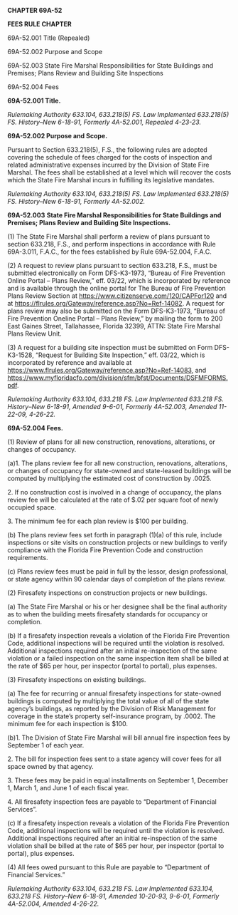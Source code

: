﻿**CHAPTER 69A-52**

**FEES RULE CHAPTER**

69A-52.001 	Title (Repealed)

69A-52.002 	Purpose and Scope

69A-52.003 	State Fire Marshal Responsibilities for State Buildings and Premises; Plans Review and Building Site Inspections

69A-52.004 	Fees

**69A-52.001 Title.**

*Rulemaking Authority 633.104, 633.218(5) FS. Law Implemented 633.218(5) FS. History–New 6-18-91, Formerly 4A-52.001, Repealed 4-23-23.*

**69A-52.002 Purpose and Scope.**

Pursuant to Section 633.218(5), F.S., the following rules are adopted covering the schedule of fees charged for the costs of inspection and related administrative expenses incurred by the Division of State Fire Marshal. The fees shall be established at a level which will recover the costs which the State Fire Marshal incurs in fulfilling its legislative mandates.

*Rulemaking Authority 633.104, 633.218(5) FS. Law Implemented 633.218(5) FS. History–New 6-18-91, Formerly 4A-52.002.*

**69A-52.003** **State Fire Marshal Responsibilities for State Buildings and Premises; Plans Review and Building Site Inspections.**

(1) The State Fire Marshal shall perform a review of plans pursuant to section 633.218, F.S., and perform inspections in accordance with Rule 69A-3.011, F.A.C., for the fees established by Rule 69A-52.004, F.A.C.

(2) A request to review plans pursuant to section 633.218, F.S., must be submitted electronically on Form DFS-K3-1973, “Bureau of Fire Prevention Online Portal – Plans Review,” eff. 03/22, which is incorporated by reference and is available through the online portal for The Bureau of Fire Prevention Plans Review Section at https://www.citizenserve.com/120/CAPFor120 and at <https://flrules.org/Gateway/reference.asp?No=Ref-14082>. A request for plans review may also be submitted on the Form DFS-K3-1973, “Bureau of Fire Prevention Oneline Portal – Plans Review,” by mailing the form to 200 East Gaines Street, Tallahassee, Florida 32399, ATTN: State Fire Marshal Plans Review Unit.

(3) A request for a building site inspection must be submitted on Form DFS-K3-1528, “Request for Building Site Inspection,” eff. 03/22, which is incorporated by reference and available at <https://www.flrules.org/Gateway/reference.asp?No=Ref-14083>, and https://www.myfloridacfo.com/division/sfm/bfst/Documents/DSFMFORMS.pdf.

*Rulemaking Authority 633.104, 633.218 FS. Law Implemented 633.218 FS. History–New 6-18-91, Amended 9-6-01, Formerly 4A-52.003, Amended 11-22-09, 4-26-22.*

**69A-52.004 Fees.**

(1) Review of plans for all new construction, renovations, alterations, or changes of occupancy.

(a)1. The plans review fee for all new construction, renovations, alterations, or changes of occupancy for state-owned and state-leased buildings will be computed by multiplying the estimated cost of construction by .0025.

2\. If no construction cost is involved in a change of occupancy, the plans review fee will be calculated at the rate of $.02 per square foot of newly occupied space.

3\. The minimum fee for each plan review is $100 per building.

(b) The plans review fees set forth in paragraph (1)(a) of this rule, include inspections or site visits on construction projects or new buildings to verify compliance with the Florida Fire Prevention Code and construction requirements.

(c) Plans review fees must be paid in full by the lessor, design professional, or state agency within 90 calendar days of completion of the plans review. 

(2) Firesafety inspections on construction projects or new buildings.

(a) The State Fire Marshal or his or her designee shall be the final authority as to when the building meets firesafety standards for occupancy or completion.

(b) If a firesafety inspection reveals a violation of the Florida Fire Prevention Code, additional inspections will be required until the violation is resolved. Additional inspections required after an initial re-inspection of the same violation or a failed inspection on the same inspection item shall be billed at the rate of $65 per hour, per inspector (portal to portal), plus expenses.

(3) Firesafety inspections on existing buildings.

(a) The fee for recurring or annual firesafety inspections for state-owned buildings is computed by multiplying the total value of all of the state agency’s buildings, as reported by the Division of Risk Management for coverage in the state’s property self-insurance program, by .0002. The minimum fee for each inspection is $100.

(b)1. The Division of State Fire Marshal will bill annual fire inspection fees by September 1 of each year.

2\. The bill for inspection fees sent to a state agency will cover fees for all space owned by that agency.

3\. These fees may be paid in equal installments on September 1, December 1, March 1, and June 1 of each fiscal year.

4\. All firesafety inspection fees are payable to “Department of Financial Services”.

(c) If a firesafety inspection reveals a violation of the Florida Fire Prevention Code, additional inspections will be required until the violation is resolved. Additional inspections required after an initial re-inspection of the same violation shall be billed at the rate of $65 per hour, per inspector (portal to portal), plus expenses.

(4) All fees owed pursuant to this Rule are payable to “Department of Financial Services.”

*Rulemaking Authority 633.104, 633.218 FS. Law Implemented 633.104, 633.218 FS. History–New 6-18-91, Amended 10-20-93, 9-6-01, Formerly 4A-52.004, Amended 4-26-22.*
